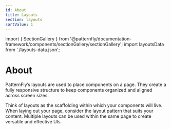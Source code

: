 ```yaml
---
id: About
title: Layouts
section: layouts
sortValue: 1
---
```


import { SectionGallery } from '@patternfly/documentation-framework/components/sectionGallery/sectionGallery';
import layoutsData from './layouts-data.json';

# About

PatternFly’s layouts are used to place components on a page. They create a fully responsive structure to keep components organized and aligned across screen sizes. 

Think of layouts as the scaffolding within which your components will live. When laying out your page, consider the layout pattern that suits your content. Multiple layouts can be used within the same page to create versatile and effective UIs. 

<SectionGallery
  section="layouts"
  galleryItemsData={layoutsData}
  placeholderText="Search layouts by name"
  includeSubsections={true}
  hasGridText={true}
  isFullWidth={false}
/>
